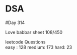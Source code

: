 # DSA

#Day 314

Love babbar sheet
    108/450
    
leetcode Questions   
easy : 128
medium: 173
hard: 23

 